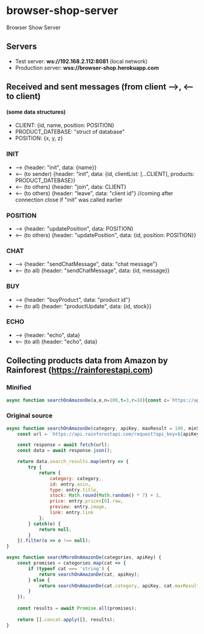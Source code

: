 # browser-shop-server
Browser Show Server

## Servers
* Test server: **ws://192.168.2.112:8081** (local network)
* Production server: **wss://browser-shop.herokuapp.com**

## Received and sent messages (from client -->, <-- to client)

#### (some data structures)

* CLIENT: {id, name, position: POSITION}
* PRODUCT_DATEBASE: "struct of database"
* POSITION: {x, y, z}

### INIT
* --> {header: "init", data: {name}}
* <-- (to sender) {header: "init", data: {id, clientList: [...CLIENT], products: PRODUCT_DATEBASE}}
* <-- (to others) {header: "join", data: CLIENT}
* <-- (to others) {header: "leave", data: "client id"} //coming after connection close if "init" was called earlier

### POSITION
* --> {header: "updatePosition", data: POSITION}
* <-- (to others) {header: "updatePosition", data: {id, position: POSITION}}

### CHAT
* --> {header: "sendChatMessage", data: "chat message"}
* <-- (to all) {header: "sendChatMessage", data: {id, message}}

### BUY
* --> {header: "buyProduct", data: "product id"}
* <-- (to all) {header: "productUpdate", data: {id, stock}}

### ECHO
* --> {header: "echo", data}
* <-- (to all) {header: "echo", data}

## Collecting products data from Amazon by Rainforest (https://rainforestapi.com)
### Minified
```javascript
async function searchOnAmazonDe(a,e,n=100,t=3,r=10){const c=`https://api.rainforestapi.com/request?api_key=${e}&type=search&amazon_domain=amazon.de&search_term=${a.split(" ").join("+")}&language=en_US`,o=await fetch(c);return(await o.json()).search_results.map(e=>{try{return{category:a,id:e.asin,type:e.title,stock:Math.round(7*Math.random())+3,price:e.prices[0].raw,preview:e.image,link:e.link}}catch(a){return null}}).filter(a=>null!==a)}async function searchMoreOnAmazonDe(a,e){const n=a.map(a=>"string"==typeof a?searchOnAmazonDe(a,e):searchOnAmazonDe(a.category,e,a.maxResult,a.minStock,a.maxStock)),t=await Promise.all(n);return[].concat.apply([],t)}
```
### Original source
```javascript
async function searchOnAmazonDe(category, apiKey, maxResult = 100, minStock = 3, maxStock = 10) {
    const url = `https://api.rainforestapi.com/request?api_key=${apiKey}&type=search&amazon_domain=amazon.de&search_term=${category.split(' ').join('+')}&language=en_US`;

    const response = await fetch(url);
    const data = await response.json();

    return data.search_results.map(entry => {
		try {
			return {
				category: category,
				id: entry.asin,
				type: entry.title,
				stock: Math.round(Math.random() * 7) + 3,
				price: entry.prices[0].raw,
				preview: entry.image,
				link: entry.link
			};
		} catch(e) {
			return null;
		}
    }).filter(o => o !== null);
}
```
```javascript
async function searchMoreOnAmazonDe(categories, apiKey) {
    const promises = categories.map(cat => {
		if (typeof cat === 'string') {
			return searchOnAmazonDe(cat, apiKey);
		} else {
			return searchOnAmazonDe(cat.category, apiKey, cat.maxResult, cat.minStock, cat.maxStock);
		}
	});
	
	const results = await Promise.all(promises);
	
	return [].concat.apply([], results);
}
```

